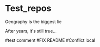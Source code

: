 # Test_repos

Geography is the biggest lie

After years, it's still true...

#test comment
#FIX README
#Conflict local

